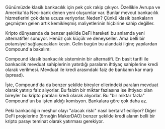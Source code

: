 Günümüzde klasik bankacılık için pek çok rakip çıkıyor. Özellikle Avrupa ve Amerika'da Neo-bank denen yeni oluşumlar var. Bunlar mevcut bankacılık hizmetlerini çok daha ucuza veriyorlar. Neden? Çünkü klasik bankaların geçmişten gelen artık kemikleşmiş maliyetlerinin hiçbirine sahip değiller. 

Kripto dünyasında da benzer şekilde DeFi hareketi bu anlamda yeni alternatifler sunuyor. Henüz çok küçük ve deneyseller. Ama belli bir potansiyel sağlayacakları kesin. Gelin bugün bu alandaki ilginç yapılardan Compound'a bakalım: 

Compound klasik bankacılık sisteminin bir alternatifi. En basit tarifi ile bankacılık mevduat sahiplerinin yatırdığı paraların ihtiyaç sahiplerine kredi olarak verilmesi. Mevduat ile kredi arasındaki faiz de bankanın kar marjı (spread). 

İşte, Compound'da da benzer şekilde bireyler ellerindeki paraları mevduat olarak yatırıp faiz alıyorlar. Bu faizin bir miktar fazlasına ise ihtiyacı olan bireyler bu kripto paraları kredi olarak alıyorlar. Bu "bir miktar fazla" Compound'un bu işten aldığı komisyon. Bankalara göre çok daha az. 

Peki bankacılığın meşhur olayı "alacak riski" nasıl bertaraf ediliyor? Diğer DeFi projelerine (örneğin MakerDAO) benzer şekilde kredi alanın belli bir kripto parayı teminat olarak yatırması gerekiyor. 






